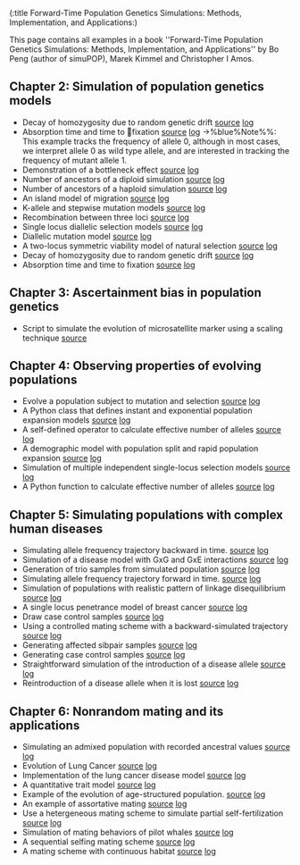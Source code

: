 (:title Forward-Time Population Genetics Simulations: Methods, Implementation, and Applications:)



This page contains all examples in a book ''Forward-Time Population Genetics Simulations: Methods, Implementation, and Applications'' by Bo Peng (author of simuPOP), Marek Kimmel and Christopher I Amos.

## Chapter 2: Simulation of population genetics models
* Decay of homozygosity due to random genetic drift [source](https://github.com/BoPeng/simuPOP-examples/blob/master/wiley_book/ch3_WF_Ht.py) [log](https://github.com/BoPeng/simuPOP-examples/blob/master/wiley_book/ch3_WF_Ht.log)
* Absorption time and time to fixation [source](https://github.com/BoPeng/simuPOP-examples/blob/master/wiley_book/ch3_WF_persistence.py) [log](https://github.com/BoPeng/simuPOP-examples/blob/master/wiley_book/ch3_WF_persistence.log)
->%blue%Note%%: This example tracks the frequency of allele 0, although in most cases, we interpret allele 0 as wild type allele, and are interested in tracking the frequency of mutant allele 1.
* Demonstration of a bottleneck effect [source](https://github.com/BoPeng/simuPOP-examples/blob/master/wiley_book/ch3_bottleneck.py) [log](https://github.com/BoPeng/simuPOP-examples/blob/master/wiley_book/ch3_bottleneck.log)
* Number of ancestors of a diploid simulation [source](https://github.com/BoPeng/simuPOP-examples/blob/master/wiley_book/ch3_diploidGenealogy.py) [log](https://github.com/BoPeng/simuPOP-examples/blob/master/wiley_book/ch3_diploidGenealogy.log)
* Number of ancestors of a haploid simulation [source](https://github.com/BoPeng/simuPOP-examples/blob/master/wiley_book/ch3_haploidGenealogy.py) [log](https://github.com/BoPeng/simuPOP-examples/blob/master/wiley_book/ch3_haploidGenealogy.log)
* An island model of migration [source](https://github.com/BoPeng/simuPOP-examples/blob/master/wiley_book/ch3_islands.py) [log](https://github.com/BoPeng/simuPOP-examples/blob/master/wiley_book/ch3_islands.log)
* K-allele and stepwise mutation models [source](https://github.com/BoPeng/simuPOP-examples/blob/master/wiley_book/ch3_multiAllelicMutator.py) [log](https://github.com/BoPeng/simuPOP-examples/blob/master/wiley_book/ch3_multiAllelicMutator.log)
* Recombination between three loci [source](https://github.com/BoPeng/simuPOP-examples/blob/master/wiley_book/ch3_recombination.py) [log](https://github.com/BoPeng/simuPOP-examples/blob/master/wiley_book/ch3_recombination.log)
* Single locus diallelic selection models [source](https://github.com/BoPeng/simuPOP-examples/blob/master/wiley_book/ch3_selection.py) [log](https://github.com/BoPeng/simuPOP-examples/blob/master/wiley_book/ch3_selection.log)
* Diallelic mutation model [source](https://github.com/BoPeng/simuPOP-examples/blob/master/wiley_book/ch3_snpMutator.py) [log](https://github.com/BoPeng/simuPOP-examples/blob/master/wiley_book/ch3_snpMutator.log)
* A two-locus symmetric viability model of natural selection [source](https://github.com/BoPeng/simuPOP-examples/blob/master/wiley_book/ch3_viabilityModel.py) [log](https://github.com/BoPeng/simuPOP-examples/blob/master/wiley_book/ch3_viabilityModel.log)
* Decay of homozygosity due to random genetic drift [source](https://github.com/BoPeng/simuPOP-examples/blob/master/wiley_book/ch3_WF_Ht.py) [log](https://github.com/BoPeng/simuPOP-examples/blob/master/wiley_book/ch3_WF_Ht.log)
* Absorption time and time to fixation [source](https://github.com/BoPeng/simuPOP-examples/blob/master/wiley_book/ch3_WF_persistence.py) [log](https://github.com/BoPeng/simuPOP-examples/blob/master/wiley_book/ch3_WF_persistence.log)
## Chapter 3: Ascertainment bias in population genetics
* Script to simulate the evolution of microsatellite marker using a scaling technique [source](https://github.com/BoPeng/simuPOP-examples/blob/master/wiley_book/ch4_scaling.py) 
## Chapter 4: Observing properties of evolving populations
* Evolve a population subject to mutation and selection [source](https://github.com/BoPeng/simuPOP-examples/blob/master/wiley_book/ch5_reichEvolve.py) [log](https://github.com/BoPeng/simuPOP-examples/blob/master/wiley_book/ch5_reichEvolve.log)
* A Python class that defines instant and exponential population expansion models [source](https://github.com/BoPeng/simuPOP-examples/blob/master/wiley_book/reichDemo.py) [log](https://github.com/BoPeng/simuPOP-examples/blob/master/wiley_book/reichDemo.log)
* A self-defined operator to calculate effective number of alleles [source](https://github.com/BoPeng/simuPOP-examples/blob/master/wiley_book/reichStat.py) [log](https://github.com/BoPeng/simuPOP-examples/blob/master/wiley_book/reichStat.log)
* A demographic model with population split and rapid population expansion [source](https://github.com/BoPeng/simuPOP-examples/blob/master/wiley_book/ch3_demography.py) [log](https://github.com/BoPeng/simuPOP-examples/blob/master/wiley_book/ch3_demography.log)
* Simulation of multiple independent single-locus selection models [source](https://github.com/BoPeng/simuPOP-examples/blob/master/wiley_book/ch5_mlSelector.py) [log](https://github.com/BoPeng/simuPOP-examples/blob/master/wiley_book/ch5_mlSelector.log)
* A Python function to calculate effective number of alleles [source](https://github.com/BoPeng/simuPOP-examples/blob/master/wiley_book/ch5_reichStatFunc.py) [log](https://github.com/BoPeng/simuPOP-examples/blob/master/wiley_book/ch5_reichStatFunc.log)
## Chapter 5: Simulating populations with complex human diseases
* Simulating allele frequency trajectory backward in time. [source](https://github.com/BoPeng/simuPOP-examples/blob/master/wiley_book/ch6_backwardTrajectory.py) [log](https://github.com/BoPeng/simuPOP-examples/blob/master/wiley_book/ch6_backwardTrajectory.log)
* Simulation of a disease model with GxG and GxE interactions [source](https://github.com/BoPeng/simuPOP-examples/blob/master/wiley_book/ch6_example2.py) [log](https://github.com/BoPeng/simuPOP-examples/blob/master/wiley_book/ch6_example2.log)
* Generation of trio samples from simulated population [source](https://github.com/BoPeng/simuPOP-examples/blob/master/wiley_book/ch6_example3.py) [log](https://github.com/BoPeng/simuPOP-examples/blob/master/wiley_book/ch6_example3.log)
* Simulating allele frequency trajectory forward in time. [source](https://github.com/BoPeng/simuPOP-examples/blob/master/wiley_book/ch6_forwardTrajectory.py) [log](https://github.com/BoPeng/simuPOP-examples/blob/master/wiley_book/ch6_forwardTrajectory.log)
* Simulation of populations with realistic pattern of linkage disequilibrium [source](https://github.com/BoPeng/simuPOP-examples/blob/master/wiley_book/ch6_simuGWAS.py) [log](https://github.com/BoPeng/simuPOP-examples/blob/master/wiley_book/ch6_simuGWAS.log)
* A single locus penetrance model of breast cancer [source](https://github.com/BoPeng/simuPOP-examples/blob/master/wiley_book/ch3_pyPenetrance.py) [log](https://github.com/BoPeng/simuPOP-examples/blob/master/wiley_book/ch3_pyPenetrance.log)
* Draw case control samples [source](https://github.com/BoPeng/simuPOP-examples/blob/master/wiley_book/ch6_caseCtrl.py) [log](https://github.com/BoPeng/simuPOP-examples/blob/master/wiley_book/ch6_caseCtrl.log)
* Using a controlled mating scheme with a backward-simulated trajectory [source](https://github.com/BoPeng/simuPOP-examples/blob/master/wiley_book/ch6_controlledMating.py) [log](https://github.com/BoPeng/simuPOP-examples/blob/master/wiley_book/ch6_controlledMating.log)
* Generating affected sibpair samples [source](https://github.com/BoPeng/simuPOP-examples/blob/master/wiley_book/ch6_genAffectedSibpairs.py) [log](https://github.com/BoPeng/simuPOP-examples/blob/master/wiley_book/ch6_genAffectedSibpairs.log)
* Generating case control samples [source](https://github.com/BoPeng/simuPOP-examples/blob/master/wiley_book/ch6_genCaseCtrl.py) [log](https://github.com/BoPeng/simuPOP-examples/blob/master/wiley_book/ch6_genCaseCtrl.log)
* Straightforward simulation of the introduction of a disease allele [source](https://github.com/BoPeng/simuPOP-examples/blob/master/wiley_book/ch6_introduction.py) [log](https://github.com/BoPeng/simuPOP-examples/blob/master/wiley_book/ch6_introduction.log)
* Reintroduction of a disease allele when it is lost [source](https://github.com/BoPeng/simuPOP-examples/blob/master/wiley_book/ch6_reintroduction.py) [log](https://github.com/BoPeng/simuPOP-examples/blob/master/wiley_book/ch6_reintroduction.log)
## Chapter 6: Nonrandom mating and its applications
* Simulating an admixed population with recorded ancestral values [source](https://github.com/BoPeng/simuPOP-examples/blob/master/wiley_book/ch7_admixture.py) [log](https://github.com/BoPeng/simuPOP-examples/blob/master/wiley_book/ch7_admixture.log)
* Evolution of Lung Cancer [source](https://github.com/BoPeng/simuPOP-examples/blob/master/wiley_book/ch7_LC_evolve.py) [log](https://github.com/BoPeng/simuPOP-examples/blob/master/wiley_book/ch7_LC_evolve.log)
* Implementation of the lung cancer disease model [source](https://github.com/BoPeng/simuPOP-examples/blob/master/wiley_book/ch7_LC_model.py) [log](https://github.com/BoPeng/simuPOP-examples/blob/master/wiley_book/ch7_LC_model.log)
* A quantitative trait model [source](https://github.com/BoPeng/simuPOP-examples/blob/master/wiley_book/ch3_qtrait.py) [log](https://github.com/BoPeng/simuPOP-examples/blob/master/wiley_book/ch3_qtrait.log)
* Example of the evolution of age-structured population. [source](https://github.com/BoPeng/simuPOP-examples/blob/master/wiley_book/ch7_ageStructured.py) [log](https://github.com/BoPeng/simuPOP-examples/blob/master/wiley_book/ch7_ageStructured.log)
* An example of assortative mating [source](https://github.com/BoPeng/simuPOP-examples/blob/master/wiley_book/ch7_assortativeMating.py) [log](https://github.com/BoPeng/simuPOP-examples/blob/master/wiley_book/ch7_assortativeMating.log)
* Use a hetergeneous mating scheme to simulate partial self-fertilization [source](https://github.com/BoPeng/simuPOP-examples/blob/master/wiley_book/ch7_heteroMating.py) [log](https://github.com/BoPeng/simuPOP-examples/blob/master/wiley_book/ch7_heteroMating.log)
* Simulation of mating behaviors of pilot whales [source](https://github.com/BoPeng/simuPOP-examples/blob/master/wiley_book/ch7_PyParentsChooser.py) [log](https://github.com/BoPeng/simuPOP-examples/blob/master/wiley_book/ch7_PyParentsChooser.log)
* A sequential selfing mating scheme [source](https://github.com/BoPeng/simuPOP-examples/blob/master/wiley_book/ch7_sequentialSelfing.py) [log](https://github.com/BoPeng/simuPOP-examples/blob/master/wiley_book/ch7_sequentialSelfing.log)
* A mating scheme with continuous habitat [source](https://github.com/BoPeng/simuPOP-examples/blob/master/wiley_book/ch7_vicinityMating.py) [log](https://github.com/BoPeng/simuPOP-examples/blob/master/wiley_book/ch7_vicinityMating.log)
